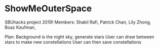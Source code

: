 # ShowMeOuterSpace
SBUhacks project 2019!
Members:
Shakil Rafi,
Patrick Chan,
Lily Zhong,
Boaz Kaufman, 

Plan:
Background is the night sky, generate stars
User can draw between stars to make new constellations
User can then save constellations
